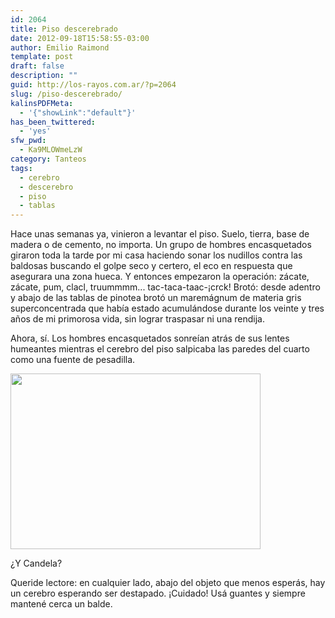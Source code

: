 ```yaml
---
id: 2064
title: Piso descerebrado
date: 2012-09-18T15:58:55-03:00
author: Emilio Raimond
template: post
draft: false
description: ""
guid: http://los-rayos.com.ar/?p=2064
slug: /piso-descerebrado/
kalinsPDFMeta:
  - '{"showLink":"default"}'
has_been_twittered:
  - 'yes'
sfw_pwd:
  - Ka9MLOWmeLzW
category: Tanteos
tags:
  - cerebro
  - descerebro
  - piso
  - tablas
---
```

Hace unas semanas ya, vinieron a levantar el piso. Suelo, tierra, base de madera o de cemento, no importa. Un grupo de hombres encasquetados giraron toda la tarde por mi casa haciendo sonar los nudillos contra las baldosas buscando el golpe seco y certero, el eco en respuesta que asegurara una zona hueca. Y entonces empezaron la operación: zácate, zácate, pum, clacl, truummmm... tac-taca-taac-¡crck! Brotó: desde adentro y abajo de las tablas de pinotea brotó un maremágnum de materia gris superconcentrada que había estado acumulándose durante los veinte y tres años de mi primorosa vida, sin lograr traspasar ni una rendija.

Ahora, sí. Los hombres encasquetados sonreían atrás de sus lentes humeantes mientras el cerebro del piso salpicaba las paredes del cuarto como una fuente de pesadilla.

<div style="width: 410px" class="wp-caption aligncenter">
  <img src="https://4.bp.blogspot.com/_IzWXhEVBoAQ/SA04vRjXFHI/AAAAAAAAEBg/eXyMr-G1Xyk/s400/20.jpg" alt="" width="400" height="281" />
  
  <p class="wp-caption-text">
    ¿Y Candela?
  </p>
</div>

Queride lectore: en cualquier lado, abajo del objeto que menos esperás, hay un cerebro esperando ser destapado. ¡Cuidado! Usá guantes y siempre mantené cerca un balde.

&nbsp;